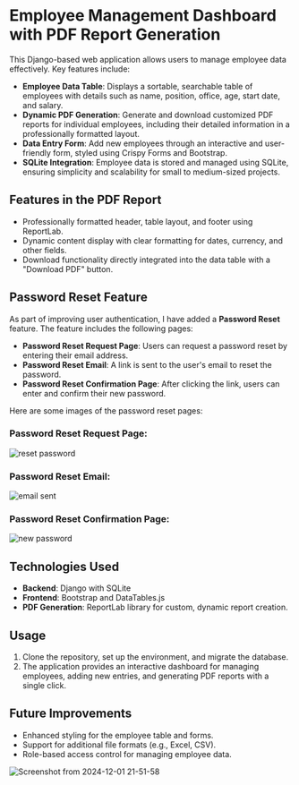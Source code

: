 # Employee Management Dashboard with PDF Report Generation

This Django-based web application allows users to manage employee data effectively. Key features include:

- **Employee Data Table**: Displays a sortable, searchable table of employees with details such as name, position, office, age, start date, and salary.  
- **Dynamic PDF Generation**: Generate and download customized PDF reports for individual employees, including their detailed information in a professionally formatted layout.  
- **Data Entry Form**: Add new employees through an interactive and user-friendly form, styled using Crispy Forms and Bootstrap.  
- **SQLite Integration**: Employee data is stored and managed using SQLite, ensuring simplicity and scalability for small to medium-sized projects.

## Features in the PDF Report

- Professionally formatted header, table layout, and footer using ReportLab.  
- Dynamic content display with clear formatting for dates, currency, and other fields.  
- Download functionality directly integrated into the data table with a "Download PDF" button.

## Password Reset Feature

As part of improving user authentication, I have added a **Password Reset** feature. The feature includes the following pages:

- **Password Reset Request Page**: Users can request a password reset by entering their email address.
- **Password Reset Email**: A link is sent to the user's email to reset the password.
- **Password Reset Confirmation Page**: After clicking the link, users can enter and confirm their new password.

Here are some images of the password reset pages:

### Password Reset Request Page:
![reset password](https://github.com/user-attachments/assets/2c8c4352-8016-4aaf-9e8f-0ca8a94b318f)


### Password Reset Email:
![email sent](https://github.com/user-attachments/assets/271a4578-3f5d-4c65-9196-25fe8fa4164e)


### Password Reset Confirmation Page:
![new password](https://github.com/user-attachments/assets/f7b497c4-9bf6-47f7-84a6-fa54c1c9a4ae)


## Technologies Used

- **Backend**: Django with SQLite  
- **Frontend**: Bootstrap and DataTables.js  
- **PDF Generation**: ReportLab library for custom, dynamic report creation.

## Usage

1. Clone the repository, set up the environment, and migrate the database.  
2. The application provides an interactive dashboard for managing employees, adding new entries, and generating PDF reports with a single click.

## Future Improvements

- Enhanced styling for the employee table and forms.  
- Support for additional file formats (e.g., Excel, CSV).  
- Role-based access control for managing employee data.


![Screenshot from 2024-12-01 21-51-58](https://github.com/user-attachments/assets/92c8669d-8ed6-4029-b5df-113c59c20030)

